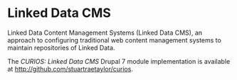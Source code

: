 Linked Data CMS
===============

Linked Data Content Management Systems (Linked Data CMS), an approach to configuring traditional web content management systems to maintain repositories of Linked Data.

The *CURIOS: Linked Data CMS* Drupal 7 module implementation is available at http://github.com/stuartraetaylor/curios.

